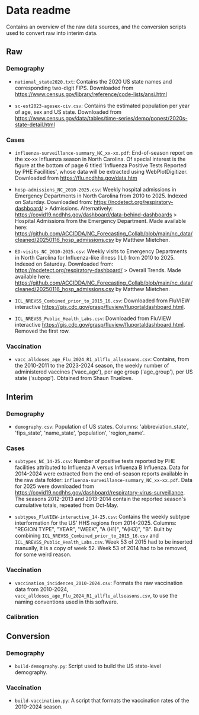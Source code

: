 # Data readme

Contains an overview of the raw data sources, and the conversion scripts used to convert raw into interim data.

## Raw

### Demography

+ `national_state2020.txt`: Contains the 2020 US state names and corresponding two-digit FIPS. Downloaded from https://www.census.gov/library/reference/code-lists/ansi.html

+ `sc-est2023-agesex-civ.csv`: Contains the estimated population per year of age, sex and US state. Downloaded from https://www.census.gov/data/tables/time-series/demo/popest/2020s-state-detail.html 

### Cases

+ `influenza-surveillance-summary_NC_xx-xx.pdf`: End-of-season report on the xx-xx Influenza season in North Carolina. Of special interest is the figure at the bottom of page 6 titled 'Influenza Positive Tests Reported by PHE Facilities', whose data will be extracted using WebPlotDigitizer. Downloaded from https://flu.ncdhhs.gov/data.htm

+ `hosp-admissions_NC_2010-2025.csv`: Weekly hospital admissions in Emergency Departments in North Carolina from 2010 to 2025. Indexed on Saturday. Downloaded from: https://ncdetect.org/respiratory-dashboard/ > Admissions. Alternatively: https://covid19.ncdhhs.gov/dashboard/data-behind-dashboards > Hospital Admissions from the Emergency Department. Made available here: https://github.com/ACCIDDA/NC_Forecasting_Collab/blob/main/nc_data/cleaned/20250116_hosp_admissions.csv by Matthew Mietchen.

+ `ED-visits_NC_2010-2025.csv`: Weekly visits to Emergency Departments in North Carolina for Influenza-like illness (ILI) from 2010 to 2025. Indexed on Saturday. Downloaded from: https://ncdetect.org/respiratory-dashboard/ > Overall Trends. Made available here: https://github.com/ACCIDDA/NC_Forecasting_Collab/blob/main/nc_data/cleaned/20250116_hosp_admissions.csv by Matthew Mietchen.

+ `ICL_NREVSS_Combined_prior_to_2015_16.csv`: Downloaded from FluVIEW interactive https://gis.cdc.gov/grasp/fluview/fluportaldashboard.html. 

+ `ICL_NREVSS_Public_Health_Labs.csv`: Downloaded from FluVIEW interactive https://gis.cdc.gov/grasp/fluview/fluportaldashboard.html. Removed the first row. 

### Vaccination

+ `vacc_alldoses_age_Flu_2024_R1_allflu_allseasons.csv`: Contains, from the 2010-2011 to the 2023-2024 season, the weekly number of administered vaccines ('vacc_age'), per age group ('age_group'), per US state ('subpop'). Obtained from Shaun Truelove.

## Interim

### Demography

+ `demography.csv`: Population of US states. Columns: 'abbreviation_state', 'fips_state', 'name_state', 'population', 'region_name'.

### Cases

+ `subtypes_NC_14-25.csv`: Number of positive tests reported by PHE facilities attributed to Influenza A versus Influenza B Influenza. Data for 2014-2024 were extracted from the end-of-season reports available in the raw data folder: `influenza-surveillance-summary_NC_xx-xx.pdf`. Data for 2025 were downloaded from https://covid19.ncdhhs.gov/dashboard/respiratory-virus-surveillance. The seasons 2012-2013 and 2013-2014 contain the reported season's cumulative totals, repeated from Oct-May.

+ `subtypes_FluVIEW-interactive_14-25.csv`: Contains the weekly subtype interformation for the US' HHS regions from 2014-2025. Columns: "REGION TYPE", "YEAR", "WEEK", "A (H1)", "A(H3)", "B".  Built by combining `ICL_NREVSS_Combined_prior_to_2015_16.csv` and `ICL_NREVSS_Public_Health_Labs.csv`. Week 53 of 2015 had to be inserted manually, it is a copy of week 52. Week 53 of 2014 had to be removed, for some weird reason.

### Vaccination
 
+ `vaccination_incidences_2010-2024.csv`: Formats the raw vaccination data from 2010-2024, `vacc_alldoses_age_Flu_2024_R1_allflu_allseasons.csv`, to use the naming conventions used in this software.

### Calibration

## Conversion

### Demography

+ `build-demography.py`: Script used to build the US state-level demography.

### Vaccination

+ `build-vaccination.py`: A script that formats the vaccination rates of the 2010-2024 season.
